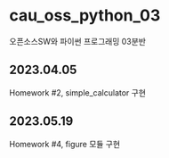 # cau_oss_python_03
오픈소스SW와 파이썬 프로그래밍 03분반 

## 2023.04.05
Homework #2, simple_calculator 구현 

## 2023.05.19
Homework #4, figure 모듈 구현